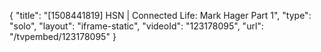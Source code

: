 {
    "title": "[1508441819] HSN | Connected Life: Mark Hager Part 1",
    "type": "solo",
    "layout": "iframe-static",
    "videoId": "123178095",
    "url": "\/tvpembed\/123178095"
}
